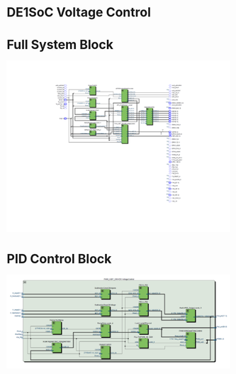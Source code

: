 # DE1SoC Voltage Control

# Full System Block
![fullsystem](https://raw.githubusercontent.com/Austinsuyoyo/DE1SoC_Voltage_Control/master/img/fullsystem.png)

# PID Control Block
![PID](https://raw.githubusercontent.com/Austinsuyoyo/DE1SoC_Voltage_Control/master/img/PID.png)